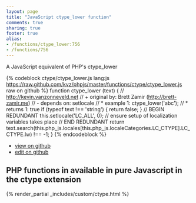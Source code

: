 ```yaml
---
layout: page
title: "JavaScript ctype_lower function"
comments: true
sharing: true
footer: true
alias:
- /functions/ctype_lower:756
- /functions/756
---
```

<!-- Generated by Rakefile:build -->
A JavaScript equivalent of PHP's ctype_lower

{% codeblock ctype/ctype_lower.js lang:js https://raw.github.com/kvz/phpjs/master/functions/ctype/ctype_lower.js raw on github %}
function ctype_lower (text) {
    // http://kevin.vanzonneveld.net
    // +   original by: Brett Zamir (http://brett-zamir.me)
    // -    depends on: setlocale
    // *     example 1: ctype_lower('abc');
    // *     returns 1: true
    if (typeof text !== 'string') {
        return false;
    }
    // BEGIN REDUNDANT
    this.setlocale('LC_ALL', 0); // ensure setup of localization variables takes place
    // END REDUNDANT
    return text.search(this.php_js.locales[this.php_js.localeCategories.LC_CTYPE].LC_CTYPE.lw) !== -1;
}
{% endcodeblock %}

 - [view on github](https://github.com/kvz/phpjs/blob/master/functions/ctype/ctype_lower.js)
 - [edit on github](https://github.com/kvz/phpjs/edit/master/functions/ctype/ctype_lower.js)

## PHP functions in available in pure Javascript in the ctype extension
{% render_partial _includes/custom/ctype.html %}
